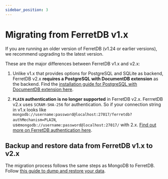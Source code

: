 ```yaml
---
sidebar_position: 3
---
```


# Migrating from FerretDB v1.x

If you are running an older version of FerretDB (v1.24 or earlier versions), we recommend upgrading to the latest version.

These are the major differences between FerretDB v1.x and v2.x:

1. Unlike v1.x that provides options for PostgreSQL and SQLite as backend, FerretDB v2.x **requires a PostgreSQL with DocumentDB extension** as the backend.
   Find the [installation guide for PostgreSQL with DocumentDB extension here](../installation/documentdb/docker.md).

2. **`PLAIN` authentication is no longer supported** in FerretDB v2.x.
   FerrretDB v2.x uses `SCRAM-SHA-256` for authentication.
   So if your connection string in v1.x looks like `mongodb://username:password@localhost:27017/ferretdb?authMechanism=PLAIN`, use`mongodb://username:password@localhost:27017/` with 2.x.
   [Find out more on FerretDB authentication here](../security/authentication.md).

## Backup and restore data from FerretDB v1.x to v2.x

The migration process follows the same steps as MongoDB to FerretDB.
Follow [this guide to dump and restore your data](migrating-from-mongodb.md).
